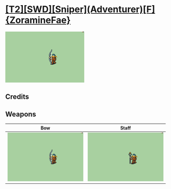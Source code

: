 # [\[T2\]\[SWD\]\[Sniper\]\(Adventurer\)\[F\]{ZoramineFae}](./)

<img src="./5.%20Bow/Bow_000.png" alt="[T2][SWD][Sniper](Adventurer)[F]{ZoramineFae} standing" />

## Credits



## Weapons


|Bow |Staff |
|  :---: | :---: |
| <img alt="Bow animation" src="./5.%20Bow/Bow.gif" /> | <img alt="Staff animation" src="./7.%20Staff/Staff.gif" /> |
